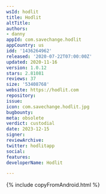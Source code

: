 ```yaml
---
wsId: hodlit
title: Hodlit
altTitle: 
authors:
- danny 
appId: com.savechange.hodlit
appCountry: us
idd: '1436264962'
released: '2020-07-22T07:00:00Z'
updated: 2020-11-16
version: 1.0.12
stars: 2.81081
reviews: 37
size: '53408768'
website: https://hodlit.com
repository: 
issue: 
icon: com.savechange.hodlit.jpg
bugbounty: 
meta: obsolete
verdict: custodial
date: 2023-12-15
signer: 
reviewArchive: 
twitter: hodlitapp
social: 
features: 
developerName: Hodlit

---
```


{% include copyFromAndroid.html %}
